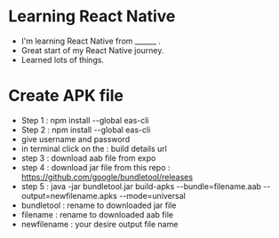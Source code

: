 # Learning React Native 

- I'm learning React Native from ______ .
- Great start of my React Native journey.
- Learned lots of things. 

# Create APK file 

- Step 1 : npm install --global eas-cli
- Step 2 : npm install --global eas-cli
- give username and password
- in terminal click on the : build details url
- step 3 : download aab file from expo
- step 4 : download jar file from this repo : https://github.com/google/bundletool/releases
- step 5 : java -jar bundletool.jar build-apks --bundle=filename.aab --output=newfilename.apks --mode=universal
- bundletool : rename to downloaded jar file
- filename : rename to downloaded aab file
- newfilename : your desire output file name
